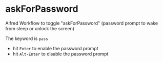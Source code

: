 askForPassword
=============================

Alfred Workflow to toggle "askForPassword" (password prompt to wake from sleep or unlock the screen)

The keyword is `pass`

* hit `Enter` to enable the password prompt
* hit `Alt-Enter` to disable the password prompt
